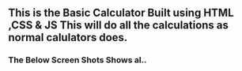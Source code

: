 ## This is the Basic Calculator Built using HTML ,CSS & JS This will do all the calculations as normal calulators does.
### The Below Screen Shots Shows al..
